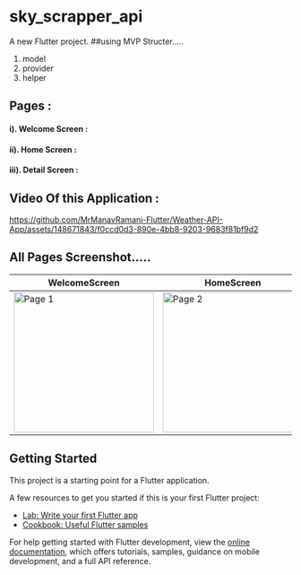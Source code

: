 # sky_scrapper_api

A new Flutter project.
##using MVP Structer.....
1. model
2. provider
3. helper
## Pages :
####  i). Welcome Screen : 
####  ii). Home Screen : 
####  iii). Detail Screen : 
## Video Of this Application :


https://github.com/MrManavRamani-Flutter/Weather-API-App/assets/148671843/f0ccd0d3-890e-4bb8-9203-9683f81bf9d2


## All Pages Screenshot.....
|WelcomeScreen |HomeScreen |HomeScreen|HomeScreen|HomeScreen|HomeScreen|HomeScreen|HomeScreen|HomeScreen
|-------------------|-------------------|-------------------|-------------------|-------------------|-------------------|-------------------|-------------------|-------------------|
| <img src="https://github.com/MrManavRamani-Flutter/Weather-API-App/assets/148671843/6565eb7e-fbcd-41b2-87ff-908da6202d36" alt="Page 1" height="250"> | <img src="https://github.com/MrManavRamani-Flutter/Weather-API-App/assets/148671843/1beb5037-62e4-4a52-afe9-91bb41478886" alt="Page 2" height="250"> | <img src="https://github.com/MrManavRamani-Flutter/Weather-API-App/assets/148671843/c2c1cc07-117c-4811-9a4c-db9d939ffb73" alt="Page 3" height="250"> | <img src="https://github.com/MrManavRamani-Flutter/Weather-API-App/assets/148671843/1e2e8c3b-b2ed-4e12-9045-517c042ce1cf" alt="Page 4" height="250"> | <img src="https://github.com/MrManavRamani-Flutter/Weather-API-App/assets/148671843/224217ac-6839-423c-a028-380fd512adbf" alt="Page 5" height="250"> | <img src="https://github.com/MrManavRamani-Flutter/Weather-API-App/assets/148671843/ae651e28-c96e-4d47-912e-4d60772d8db1" alt="Page 6" height="250"> | <img src="https://github.com/MrManavRamani-Flutter/Weather-API-App/assets/148671843/d1acad2a-bdb0-4eb5-94b7-ab1da4fb96ef" alt="Page 7" height="250"> | <img src="https://github.com/MrManavRamani-Flutter/Weather-API-App/assets/148671843/a5dc74b4-0271-4f53-bc14-1860ad065fd5" alt="Page 8" height="250"> | <img src="https://github.com/MrManavRamani-Flutter/Weather-API-App/assets/148671843/d73271e2-c29d-4ce0-ba46-b6212a16559d" alt="Page 9" height="250">

## Getting Started

This project is a starting point for a Flutter application.

A few resources to get you started if this is your first Flutter project:

- [Lab: Write your first Flutter app](https://docs.flutter.dev/get-started/codelab)
- [Cookbook: Useful Flutter samples](https://docs.flutter.dev/cookbook)

For help getting started with Flutter development, view the
[online documentation](https://docs.flutter.dev/), which offers tutorials,
samples, guidance on mobile development, and a full API reference.
